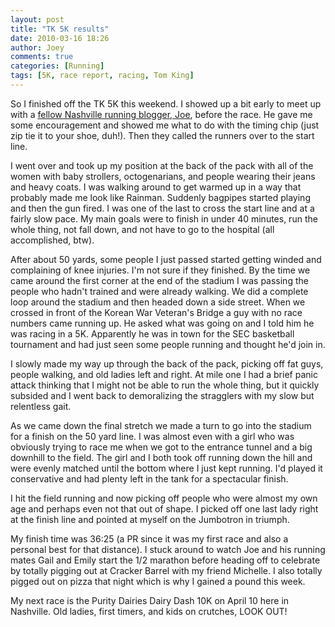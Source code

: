 ```yaml
---
layout: post
title: "TK 5K results"
date: 2010-03-16 18:26
author: Joey
comments: true
categories: [Running]
tags: [5K, race report, racing, Tom King]
---
```

So I finished off the TK 5K this weekend.  I showed up a bit early to meet up with a [fellow Nashville running blogger, Joe](http://www.backofthepackrunning.com/), before the race. He gave me some encouragement and showed me what to do with the timing chip (just zip tie it to your shoe, duh!).  Then they called the runners over to the start line.

I went over and took up my position at the back of the pack with all of the women with baby strollers, octogenarians, and people wearing their jeans and heavy coats.  I was walking around to get warmed up in a way that probably made me look like Rainman.  Suddenly bagpipes started playing and then the gun fired.  I was one of the last to cross the start line and at a fairly slow pace.  My main goals were to finish in under 40 minutes, run the whole thing, not fall down, and not have to go to the hospital (all accomplished, btw).

After about 50 yards, some people I just passed started getting winded and complaining of knee injuries.  I'm not sure if they finished.  By the time we came around the first corner at the end of the stadium I was passing the people who hadn't trained and were already walking.  We did a complete loop around the stadium and then headed down a side street.  When we crossed in front of the Korean War Veteran's Bridge a guy with no race numbers came running up.  He asked what was going on and I told him he was racing in a 5K.  Apparently he was in town for the SEC basketball tournament and had just seen some people running and thought he'd join in.

I slowly made my way up through the back of the pack, picking off fat guys, people walking, and old ladies left and right.  At mile one I had a brief panic attack thinking that I might not be able to run the whole thing, but it quickly subsided and I went back to demoralizing the stragglers with my slow but relentless gait.

As we came down the final stretch we made a turn to go into the stadium for a finish on the 50 yard line.  I was almost even with a girl who was obviously trying to race me when we got to the entrance tunnel and a big downhill to the field.  The girl and I both took off running down the hill and were evenly matched until the bottom where I just kept running.  I'd played it conservative and had plenty left in the tank for a spectacular finish.

I hit the field running and now picking off people who were almost my own age and perhaps even not that out of shape.  I picked off one last lady right at the finish line and pointed at myself on the Jumbotron in triumph.

My finish time was 36:25 (a PR since it was my first race and also a personal best for that distance).  I stuck around to watch Joe and his running mates Gail and Emily start the 1/2 marathon before heading off to celebrate by totally pigging out at Cracker Barrel with my friend Michelle.  I also totally pigged out on pizza that night which is why I gained a pound this week.

My next race is the Purity Dairies Dairy Dash 10K on April 10 here in Nashville.  Old ladies, first timers, and kids on crutches, LOOK OUT!
